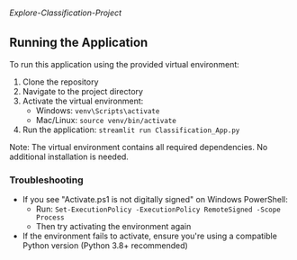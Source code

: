 ###### Explore-Classification-Project

## Running the Application

To run this application using the provided virtual environment:

1. Clone the repository
2. Navigate to the project directory
3. Activate the virtual environment:
   - Windows: `venv\Scripts\activate`
   - Mac/Linux: `source venv/bin/activate`
4. Run the application: `streamlit run Classification_App.py`

Note: The virtual environment contains all required dependencies. No additional installation is needed.

### Troubleshooting
- If you see "Activate.ps1 is not digitally signed" on Windows PowerShell:
  - Run: `Set-ExecutionPolicy -ExecutionPolicy RemoteSigned -Scope Process`
  - Then try activating the environment again
- If the environment fails to activate, ensure you're using a compatible Python version (Python 3.8+ recommended)